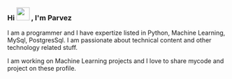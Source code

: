 ### Hi <img src="https://raw.githubusercontent.com/MartinHeinz/MartinHeinz/master/wave.gif" width="30px"> , I'm Parvez

I am a programmer and I have expertize listed in Python, Machine Learning, MySql, PostgresSql. I am passionate about technical content and other technology related stuff.

I am working on Machine Learning projects and I love to share mycode and project on these profile.

<!--
**Parvez13/Parvez13** is a ✨ _special_ ✨ repository because its `README.md` (this file) appears on your GitHub profile.

Here are some ideas to get you started:

- 🔭 I’m currently working on ...
- 🌱 I’m currently learning ...
- 👯 I’m looking to collaborate on ...
- 🤔 I’m looking for help with ...
- 💬 Ask me about ...
- 📫 How to reach me: ...
- 😄 Pronouns: ...
- ⚡ Fun fact: ...
-->
